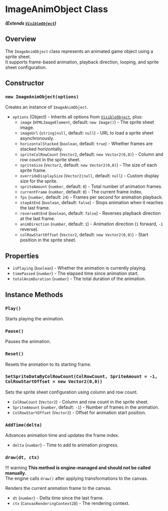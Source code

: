 # ImageAnimObject Class  
**_(Extends [`VisibleObject`](VisibleObject.md))_**  

## Overview  
The `ImageAnimObject` class represents an animated game object using a sprite sheet.  
It supports frame-based animation, playback direction, looping, and sprite sheet configuration.

## Constructor  

### `new ImageAnimObject(options)`

Creates an instance of `ImageAnimObject`.

- `options` (Object) - Inherits all options from [`VisibleObject`](VisibleObject.md), plus:
  - `image` (`HTMLImageElement`, default: `new Image()`) - The sprite sheet image.
  - `imageUrl` (`string|null`, default: `null`) - URL to load a sprite sheet asynchronously.
  - `horizontalStacked` (`boolean`, default: `true`) - Whether frames are stacked horizontally.
  - `spriteColRowCount` (`Vector2`, default: `new Vector2(0,0)`) - Column and row count in the sprite sheet.
  - `spriteSize` (`Vector2`, default: `new Vector2(0,0)`) - The size of each sprite frame.
  - `overrideDisplaySize` (`Vector2|null`, default: `null`) - Custom display size for the sprite.
  - `spriteAmount` (`number`, default: `0`) - Total number of animation frames.
  - `currentFrame` (`number`, default: `0`) - The current frame index.
  - `fps` (`number`, default: `24`) - Frames per second for animation playback.
  - `stopAtEnd` (`boolean`, default: `false`) - Stops animation when it reaches the last frame.
  - `reverseAtEnd` (`boolean`, default: `false`) - Reverses playback direction at the last frame.
  - `animDirection` (`number`, default: `1`) - Animation direction (`1` forward, `-1` reverse).
  - `colRowStartOffset` (`Vector2`, default: `new Vector2(0,0)`) - Start position in the sprite sheet.

## Properties  

- `isPlaying` (`boolean`) - Whether the animation is currently playing.
- `timePassed` (`number`) - The elapsed time since animation start.
- `totalAnimDuration` (`number`) - The total duration of the animation.

## Instance Methods  

### `Play()`  
Starts playing the animation.  

### `Pause()`  
Pauses the animation.  

### `Reset()`  
Resets the animation to its starting frame.  

### `SetSpriteDataByColRowCount(ColRowCount, SpriteAmount = -1, ColRowStartOffset = new Vector2(0,0))`  
Sets the sprite sheet configuration using column and row count.  

- `ColRowCount` (`Vector2`) - Column and row count in the sprite sheet.  
- `SpriteAmount` (`number`, default: `-1`) - Number of frames in the animation.  
- `ColRowStartOffset` (`Vector2`) - Offset for animation start position.  

### `AddTime(delta)`  
Advances animation time and updates the frame index.  

- `delta` (`number`) - Time to add to animation progress.  

### `draw(dt, ctx)`

!!! warning
    **This method is engine-managed and should not be called manually.**  
    The engine calls `draw()` after applying transformations to the canvas.

Renders the current animation frame to the canvas.

- `dt` (`number`) - Delta time since the last frame.
- `ctx` (`CanvasRenderingContext2D`) - The rendering context.